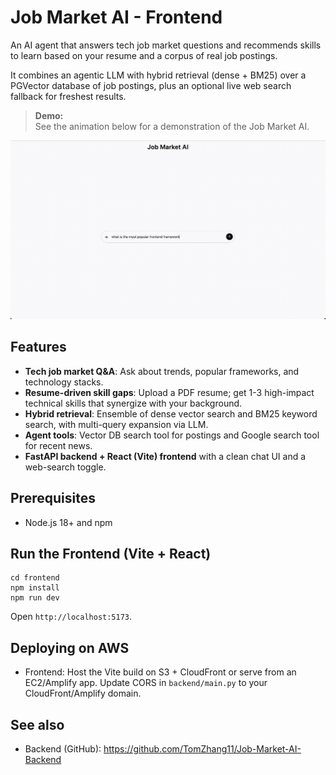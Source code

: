 # Job Market AI - Frontend

An AI agent that answers tech job market questions and recommends skills to learn based on your resume and a corpus of real job postings.

It combines an agentic LLM with hybrid retrieval (dense + BM25) over a PGVector database of job postings, plus an optional live web search fallback for freshest results.

> **Demo:**  
> See the animation below for a demonstration of the Job Market AI.

![Demo of Job Market AI](demo.gif)

## Features

- **Tech job market Q&A**: Ask about trends, popular frameworks, and technology stacks.
- **Resume-driven skill gaps**: Upload a PDF resume; get 1-3 high-impact technical skills that synergize with your background.
- **Hybrid retrieval**: Ensemble of dense vector search and BM25 keyword search, with multi-query expansion via LLM.
- **Agent tools**: Vector DB search tool for postings and Google search tool for recent news.
- **FastAPI backend + React (Vite) frontend** with a clean chat UI and a web-search toggle.

## Prerequisites

- Node.js 18+ and npm

## Run the Frontend (Vite + React)

```
cd frontend
npm install
npm run dev
```

Open `http://localhost:5173`.

## Deploying on AWS

- Frontend: Host the Vite build on S3 + CloudFront or serve from an EC2/Amplify app. Update CORS in `backend/main.py` to your CloudFront/Amplify domain.



## See also

- Backend (GitHub): https://github.com/TomZhang11/Job-Market-AI-Backend
